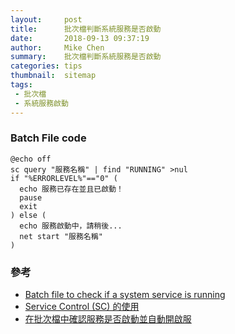 ```yaml
---
layout:     post
title:      批次檔判斷系統服務是否啟動
date:       2018-09-13 09:37:19
author:     Mike Chen
summary:    批次檔判斷系統服務是否啟動
categories: tips
thumbnail:  sitemap
tags:
 - 批次檔
 - 系統服務啟動
---
```


### Batch File code

```
@echo off 
sc query "服務名稱" | find "RUNNING" >nul
if "%ERRORLEVEL%"=="0" (
  echo 服務已存在並且已啟動！
  pause
  exit
) else (
  echo 服務啟動中，請稍後...
  net start "服務名稱"
)
```

### 參考
* [Batch file to check if a system service is running](https://stackoverflow.com/questions/5940539/batch-file-to-check-if-a-system-service-is-running)
* [Service Control (SC) 的使用](https://docs.microsoft.com/en-us/previous-versions/windows/it-pro/windows-xp/bb490995(v=technet.10))
* [在批次檔中確認服務是否啟動並自動開啟服](http://chshman310222.pixnet.net/blog/post/179427642-check-and-start-up-the-windows-service-in-batch-file)
